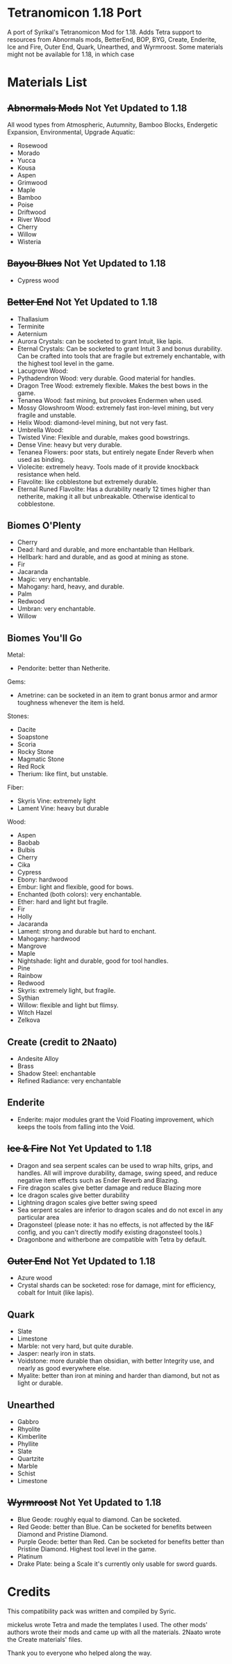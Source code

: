 # Tetranomicon 1.18 Port

A port of Syrikal's Tetranomicon Mod for 1.18.
Adds Tetra support to resources from Abnormals mods, BetterEnd, BOP, BYG, Create, Enderite, Ice and Fire, Outer End, Quark, Unearthed, and Wyrmroost. 
Some materials might not be available for 1.18, in which case 

# Materials List
## ~~Abnormals Mods~~ Not Yet Updated to 1.18
All wood types from Atmospheric, Autumnity, Bamboo Blocks, Endergetic Expansion, Environmental, Upgrade Aquatic:
 - Rosewood
 - Morado
 - Yucca
 - Kousa
 - Aspen
 - Grimwood
 - Maple
 - Bamboo
 - Poise
 - Driftwood
 - River Wood
 - Cherry
 - Willow
 - Wisteria

## ~~Bayou Blues~~ Not Yet Updated to 1.18
 - Cypress wood

## ~~Better End~~ Not Yet Updated to 1.18
 - Thallasium
 - Terminite
 - Aeternium
 - Aurora Crystals: can be socketed to grant Intuit, like lapis.
 - Eternal Crystals: Can be socketed to grant Intuit 3 and bonus durability. Can be crafted into tools that are fragile but extremely enchantable, with the highest tool level in the game.
 - Lacugrove Wood: 
 - Pythadendron Wood: very durable. Good material for handles.
 - Dragon Tree Wood: extremely flexible. Makes the best bows in the game.
 - Tenanea Wood: fast mining, but provokes Endermen when used.
 - Mossy Glowshroom Wood: extremely fast iron-level mining, but very fragile and unstable.
 - Helix Wood: diamond-level mining, but not very fast.
 - Umbrella Wood: 
 - Twisted Vine: Flexible and durable, makes good bowstrings.
 - Dense Vine: heavy but very durable.
 - Tenanea Flowers: poor stats, but entirely negate Ender Reverb when used as binding.
 - Violecite: extremely heavy. Tools made of it provide knockback resistance when held.
 - Flavolite: like cobblestone but extremely durable.
 - Eternal Runed Flavolite: Has a durability nearly 12 times higher than netherite, making it all but unbreakable. Otherwise identical to cobblestone.

## Biomes O'Plenty
 - Cherry
 - Dead: hard and durable, and more enchantable than Hellbark.
 - Hellbark: hard and durable, and as good at mining as stone.
 - Fir
 - Jacaranda
 - Magic: very enchantable.
 - Mahogany: hard, heavy, and durable.
 - Palm
 - Redwood
 - Umbran: very enchantable.
 - Willow

## Biomes You'll Go
Metal:
 - Pendorite: better than Netherite.

Gems:
 - Ametrine: can be socketed in an item to grant bonus armor and armor toughness whenever the item is held.

Stones:
 - Dacite
 - Soapstone
 - Scoria
 - Rocky Stone
 - Magmatic Stone
 - Red Rock
 - Therium: like flint, but unstable.

Fiber:
 - Skyris Vine: extremely light
 - Lament Vine: heavy but durable

Wood:
 - Aspen
 - Baobab
 - Bulbis
 - Cherry
 - Cika
 - Cypress
 - Ebony: hardwood
 - Embur: light and flexible, good for bows.
 - Enchanted (both colors): very enchantable.
 - Ether: hard and light but fragile.
 - Fir
 - Holly
 - Jacaranda
 - Lament: strong and durable but hard to enchant.
 - Mahogany: hardwood
 - Mangrove
 - Maple
 - Nightshade: light and durable, good for tool handles.
 - Pine
 - Rainbow
 - Redwood
 - Skyris: extremely light, but fragile.
 - Sythian
 - Willow: flexible and light but flimsy.
 - Witch Hazel
 - Zelkova

## Create (credit to 2Naato)
 - Andesite Alloy
 - Brass
 - Shadow Steel: enchantable
 - Refined Radiance: very enchantable

## Enderite
 - Enderite: major modules grant the Void Floating improvement, which keeps the tools from falling into the Void.

## ~~Ice & Fire~~ Not Yet Updated to 1.18
 - Dragon and sea serpent scales can be used to wrap hilts, grips, and handles. All will improve durability, damage, swing speed, and reduce negative item effects such as Ender Reverb and Blazing.
 - Fire dragon scales give better damage and reduce Blazing more
 - Ice dragon scales give better durability
 - Lightning dragon scales give better swing speed
 - Sea serpent scales are inferior to dragon scales and do not excel in any particular area
 - Dragonsteel (please note: it has no effects, is not affected by the I&F config, and you can't directly modify existing dragonsteel tools.)
 - Dragonbone and witherbone are compatible with Tetra by default.

## ~~Outer End~~ Not Yet Updated to 1.18
 - Azure wood
 - Crystal shards can be socketed: rose for damage, mint for efficiency, cobalt for Intuit (like lapis).

## Quark
 - Slate
 - Limestone
 - Marble: not very hard, but quite durable.
 - Jasper: nearly iron in stats.
 - Voidstone: more durable than obsidian, with better Integrity use, and nearly as good everywhere else.
 - Myalite: better than iron at mining and harder than diamond, but not as light or durable.

## Unearthed
 - Gabbro
 - Rhyolite
 - Kimberlite
 - Phyllite
 - Slate
 - Quartzite
 - Marble
 - Schist
 - Limestone

## ~~Wyrmroost~~ Not Yet Updated to 1.18
 - Blue Geode: roughly equal to diamond. Can be socketed.
 - Red Geode: better than Blue. Can be socketed for benefits between Diamond and Pristine Diamond.
 - Purple Geode: better than Red. Can be socketed for benefits better than Pristine Diamond. Highest tool level in the game.
 - Platinum
 - Drake Plate: being a Scale it's currently only usable for sword guards.

# Credits

This compatibility pack was written and compiled by Syric.

mickelus wrote Tetra and made the templates I used. The other mods' authors wrote their mods and came up with all the materials. 2Naato wrote the Create materials' files.

Thank you to everyone who helped along the way.
